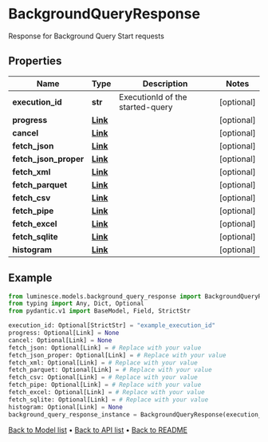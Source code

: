 # BackgroundQueryResponse

Response for Background Query Start requests
## Properties
Name | Type | Description | Notes
------------ | ------------- | ------------- | -------------
**execution_id** | **str** | ExecutionId of the started-query | [optional] 
**progress** | [**Link**](Link.md) |  | [optional] 
**cancel** | [**Link**](Link.md) |  | [optional] 
**fetch_json** | [**Link**](Link.md) |  | [optional] 
**fetch_json_proper** | [**Link**](Link.md) |  | [optional] 
**fetch_xml** | [**Link**](Link.md) |  | [optional] 
**fetch_parquet** | [**Link**](Link.md) |  | [optional] 
**fetch_csv** | [**Link**](Link.md) |  | [optional] 
**fetch_pipe** | [**Link**](Link.md) |  | [optional] 
**fetch_excel** | [**Link**](Link.md) |  | [optional] 
**fetch_sqlite** | [**Link**](Link.md) |  | [optional] 
**histogram** | [**Link**](Link.md) |  | [optional] 
## Example

```python
from luminesce.models.background_query_response import BackgroundQueryResponse
from typing import Any, Dict, Optional
from pydantic.v1 import BaseModel, Field, StrictStr

execution_id: Optional[StrictStr] = "example_execution_id"
progress: Optional[Link] = None
cancel: Optional[Link] = None
fetch_json: Optional[Link] = # Replace with your value
fetch_json_proper: Optional[Link] = # Replace with your value
fetch_xml: Optional[Link] = # Replace with your value
fetch_parquet: Optional[Link] = # Replace with your value
fetch_csv: Optional[Link] = # Replace with your value
fetch_pipe: Optional[Link] = # Replace with your value
fetch_excel: Optional[Link] = # Replace with your value
fetch_sqlite: Optional[Link] = # Replace with your value
histogram: Optional[Link] = None
background_query_response_instance = BackgroundQueryResponse(execution_id=execution_id, progress=progress, cancel=cancel, fetch_json=fetch_json, fetch_json_proper=fetch_json_proper, fetch_xml=fetch_xml, fetch_parquet=fetch_parquet, fetch_csv=fetch_csv, fetch_pipe=fetch_pipe, fetch_excel=fetch_excel, fetch_sqlite=fetch_sqlite, histogram=histogram)

```

[Back to Model list](../README.md#documentation-for-models) &#8226; [Back to API list](../README.md#documentation-for-api-endpoints) &#8226; [Back to README](../README.md)

